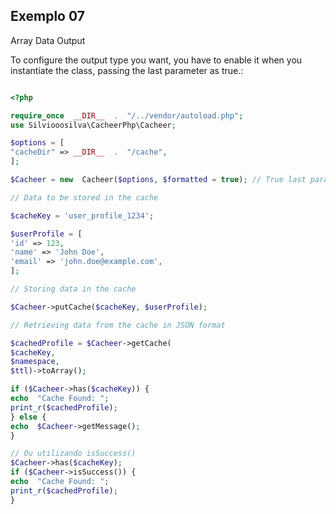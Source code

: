 ## Exemplo 07

<p>Array Data Output</p>
To configure the output type you want, you have to enable it when you instantiate the class, passing the last parameter as true.:

```php

<?php

require_once  __DIR__  .  "/../vendor/autoload.php";
use Silviooosilva\CacheerPhp\Cacheer;

$options = [
"cacheDir" => __DIR__  .  "/cache",
];

$Cacheer = new  Cacheer($options, $formatted = true); // True last parameter

// Data to be stored in the cache

$cacheKey = 'user_profile_1234';

$userProfile = [
'id' => 123,
'name' => 'John Doe',
'email' => 'john.doe@example.com',
];

// Storing data in the cache

$Cacheer->putCache($cacheKey, $userProfile);

// Retrieving data from the cache in JSON format

$cachedProfile = $Cacheer->getCache(
$cacheKey,
$namespace,
$ttl)->toArray();

if ($Cacheer->has($cacheKey)) {
echo  "Cache Found: ";
print_r($cachedProfile);
} else {
echo  $Cacheer->getMessage();
}

// Ou utilizando isSuccess()
$Cacheer->has($cacheKey);
if ($Cacheer->isSuccess()) {
echo  "Cache Found: ";
print_r($cachedProfile);
}

```